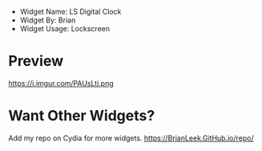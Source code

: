  - Widget Name: LS Digital Clock
 - Widget By: Brian
 - Widget Usage: Lockscreen

# Preview
https://i.imgur.com/PAUsLti.png

# Want Other Widgets?
Add my repo on Cydia for more widgets. https://BrianLeek.GitHub.io/repo/
